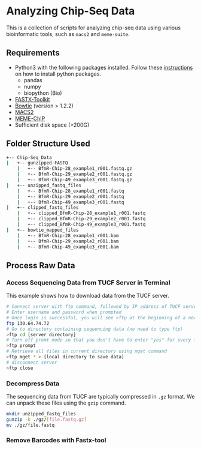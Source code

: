 # Analyzing Chip-Seq Data
This is a collection of scripts for analyzing chip-seq data using various bioinformatic tools, such as `macs2` and `meme-suite`.
## Requirements
+ Python3 with the following packages installed. Follow these [instructions](https://packaging.python.org/tutorials/installing-packages/) on how to install python packages.
  + pandas
  + numpy
  + biopython (Bio)
+ [FASTX-Toolkit](http://hannonlab.cshl.edu/fastx_toolkit/index.html)
+ [Bowtie](http://bowtie-bio.sourceforge.net/index.shtml) (version > 1.2.2)
+ [MACS2](https://github.com/macs3-project/MACS)
+ [MEME-ChIP](http://meme-suite.org/tools/meme-chip)
+ Sufficient disk space (>200G)
## Folder Structure Used
```bash
+-- Chip-Seq_Data
|   +-- gunzipped-FASTQ
    |   +-- BfmR-Chip-28_example1_r001.fastq.gz
    |   +-- BfmR-Chip-29_example2_r001.fastq.gz
    |   +-- BfmR-Chip-49_example3_r001.fastq.gz
|   +-- unzipped_fastq_files
    |   +-- BfmR-Chip-28_example1_r001.fastq
    |   +-- BfmR-Chip-29_example2_r001.fastq
    |   +-- BfmR-Chip-49_example3_r001.fastq
|   +-- clipped_fastq_files
    |   +-- clipped_BfmR-Chip-28_example1_r001.fastq
    |   +-- clipped_BfmR-Chip-29_example2_r001.fastq
    |   +-- clipped_BfmR-Chip-49_example3_r001.fastq
|   +-- bowtie_mapped_files
    |   +-- BfmR-Chip-28_example1_r001.bam
    |   +-- BfmR-Chip-29_example2_r001.bam
    |   +-- BfmR-Chip-49_example3_r001.bam
```
## Process Raw Data
### Access Sequencing Data from TUCF Server in Terminal
This example shows how to download data from the TUCF server. 
```bash
# Connect server with ftp command, followed by IP address of TUCF server
# Enter username and password when prompted
# Once login is successful, you will see >ftp at the beginning of a new command line
ftp 130.64.74.72
# Go to directory containing sequencing data (no need to type ftp)
>ftp cd [server directory]
# Turn off promt mode so that you don't have to enter "yes" for every file to download
>ftp prompt
# Retrieve all files in current directory using mget command
>ftp mget * > [local directory to save data]
# disconnect server
>ftp close
```
### Decompress Data
The sequencing data from TUCF are typically compressed in `.gz` format. We can unpack these files using the `gzip` command. 
```bash
mkdir unzipped_fastq_files
gunzip -k ./gz/[file.fastq.gz]
mv ./gz/file.fastq
```
### Remove Barcodes with Fastx-tool
